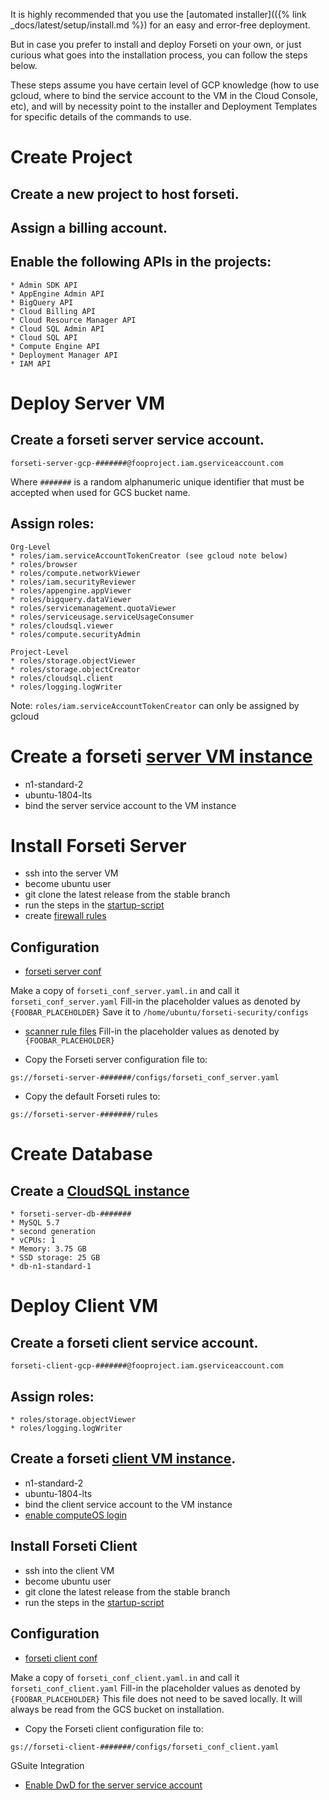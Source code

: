 It is highly recommended that you use the [automated installer](({% link _docs/latest/setup/install.md %})
for an easy and error-free deployment.

But in case you prefer to install and deploy Forseti on your own, or just
curious what goes into the installation process, you can follow the steps below.

These steps assume you have certain level of GCP knowledge (how to use gcloud,
where to bind the service account to the VM in the Cloud Console, etc),
and will by necessity point to the installer and Deployment Templates for
specific details of the commands to use.

# Create Project

## Create a new project to host forseti.

## Assign a billing account.

## Enable the following APIs in the projects:

```
* Admin SDK API
* AppEngine Admin API
* BigQuery API
* Cloud Billing API
* Cloud Resource Manager API
* Cloud SQL Admin API
* Cloud SQL API
* Compute Engine API
* Deployment Manager API
* IAM API
```

# Deploy Server VM

## Create a forseti server service account.
```
forseti-server-gcp-#######@fooproject.iam.gserviceaccount.com
```

Where `#######` is a random alphanumeric unique identifier that must be
accepted when used for GCS bucket name.

## Assign roles:

	Org-Level
	* roles/iam.serviceAccountTokenCreator (see gcloud note below)
	* roles/browser
	* roles/compute.networkViewer
	* roles/iam.securityReviewer
	* roles/appengine.appViewer
	* roles/bigquery.dataViewer
	* roles/servicemanagement.quotaViewer
	* roles/serviceusage.serviceUsageConsumer
	* roles/cloudsql.viewer
	* roles/compute.securityAdmin

	Project-Level
	* roles/storage.objectViewer
	* roles/storage.objectCreator
	* roles/cloudsql.client
	* roles/logging.logWriter

Note: 
`roles/iam.serviceAccountTokenCreator` can only be assigned by gcloud

# Create a forseti [server VM instance](https://github.com/GoogleCloudPlatform/forseti-security/blob/stable/deployment-templates/compute-engine/server/forseti-instance-server.py)
* n1-standard-2
* ubuntu-1804-lts
* bind the server service account to the VM instance

# Install Forseti Server
* ssh into the server VM
* become ubuntu user
* git clone the latest release from the stable branch
* run the steps in the [startup-script](https://github.com/GoogleCloudPlatform/forseti-security/blob/stable/deployment-templates/compute-engine/server/forseti-instance-server.py#L114)
* create [firewall rules](https://github.com/GoogleCloudPlatform/forseti-security/blob/stable/install/gcp/installer/forseti_server_installer.py#L164)

## Configuration
* [forseti server conf](https://github.com/GoogleCloudPlatform/forseti-security/blob/stable/configs/server/forseti_conf_server.yaml.in)

Make a copy of `forseti_conf_server.yaml.in` and call it `forseti_conf_server.yaml`
Fill-in the placeholder values as denoted by `{FOOBAR_PLACEHOLDER}`
Save it to `/home/ubuntu/forseti-security/configs`

* [scanner rule files](https://github.com/GoogleCloudPlatform/forseti-security/tree/stable/rules)
Fill-in the placeholder values as denoted by `{FOOBAR_PLACEHOLDER}`

* Copy the Forseti server configuration file to:
```
gs://forseti-server-#######/configs/forseti_conf_server.yaml
 ```
* Copy the default Forseti rules to:
```
gs://forseti-server-#######/rules
```

# Create Database

## Create a [CloudSQL instance](https://github.com/GoogleCloudPlatform/forseti-security/blob/stable/deployment-templates/cloudsql/cloudsql-instance.py)
	* forseti-server-db-#######
	* MySQL 5.7
	* second generation
	* vCPUs: 1
	* Memory: 3.75 GB
	* SSD storage: 25 GB
	* db-n1-standard-1

# Deploy Client VM

## Create a forseti client service account.
```
forseti-client-gcp-#######@fooproject.iam.gserviceaccount.com
```

## Assign roles:
	* roles/storage.objectViewer
	* roles/logging.logWriter

## Create a forseti [client VM instance](https://github.com/GoogleCloudPlatform/forseti-security/blob/stable/deployment-templates/compute-engine/client/forseti-instance-client.py).
* n1-standard-2
* ubuntu-1804-lts
* bind the client service account to the VM instance
* [enable computeOS login](https://github.com/GoogleCloudPlatform/forseti-security/blob/stable/install/gcp/installer/util/gcloud.py#L709)

## Install Forseti Client
* ssh into the client VM
* become ubuntu user
* git clone the latest release from the stable branch
* run the steps in the [startup-script](https://github.com/GoogleCloudPlatform/forseti-security/blob/stable/deployment-templates/compute-engine/client/forseti-instance-client.py)

## Configuration
* [forseti client conf](https://github.com/GoogleCloudPlatform/forseti-security/blob/stable/configs/server/forseti_conf_client.yaml.in)

Make a copy of `forseti_conf_client.yaml.in` and call it `forseti_conf_client.yaml`
Fill-in the placeholder values as denoted by `{FOOBAR_PLACEHOLDER}`
This file does not need to be saved locally.  It will always be read from the GCS bucket
on installation.

* Copy the Forseti client configuration file to:
 ```
 gs://forseti-client-#######/configs/forseti_conf_client.yaml
 ```

GSuite Integration
* [Enable DwD for the server service account](https://forsetisecurity.org/docs/howto/configure/gsuite-group-collection.html)
